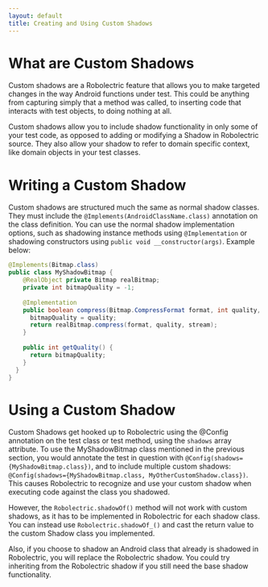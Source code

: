 ```yaml
---
layout: default
title: Creating and Using Custom Shadows
---
```


# What are Custom Shadows

Custom shadows are a Robolectric feature that allows you to make targeted changes in the way Android functions under test.  This could be anything from capturing simply that a method was called, to inserting code that interacts with test objects, to doing nothing at all.  

Custom shadows allow you to include shadow functionality in only some of your test code, as opposed to adding or modifying a Shadow in Robolectric source.  They also allow your shadow to refer to domain specific context, like domain objects in your test classes.

# Writing a Custom Shadow

Custom shadows are structured much the same as normal shadow classes.  They must include the `@Implements(AndroidClassName.class)` annotation on the class definition.  You can use the normal shadow implementation options, such as shadowing instance methods using `@Implementation` or shadowing constructors using `public void __constructor(args)`. Example below:

```java
@Implements(Bitmap.class)
public class MyShadowBitmap {
	@RealObject private Bitmap realBitmap;
	private int bitmapQuality = -1;
	
	@Implementation
	public boolean compress(Bitmap.CompressFormat format, int quality, OutputStream stream) {
      bitmapQuality = quality;
      return realBitmap.compress(format, quality, stream);
    }
    
    public int getQuality() {
      return bitmapQuality;
    }
  }
}
```

# Using a Custom Shadow

Custom Shadows get hooked up to Robolectric using the @Config annotation on the test class or test method, using the `shadows` array attribute.  To use the MyShadowBitmap class mentioned in the previous section, you would annotate the test in question with `@Config(shadows={MyShadowBitmap.class})`, and to include multiple custom shadows: `@Config(shadows={MyShadowBitmap.class, MyOtherCustomShadow.class})`.  This causes Robolectric to recognize and use your custom shadow when executing code against the class you shadowed.

However, the `Robolectric.shadowOf()` method will not work with custom shadows, as it has to be implemented in Robolectric for each shadow class.  You can instead use `Robolectric.shadowOf_()` and cast the return value to the custom Shadow class you implemented.

Also, if you choose to shadow an Android class that already is shadowed in Robolectric, you will replace the Robolectric shadow.  You could try inheriting from the Robolectric shadow if you still need the base shadow functionality.